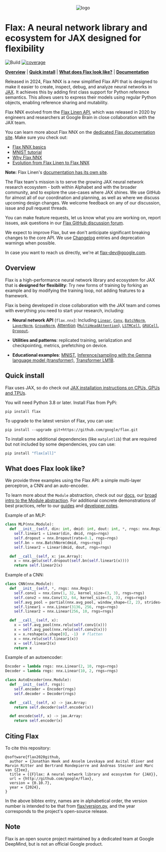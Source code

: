 <div align="center">
<img src="https://raw.githubusercontent.com/google/flax/main/images/flax_logo_250px.png" alt="logo"></img>
</div>

# Flax: A neural network library and ecosystem for JAX designed for flexibility

![Build](https://github.com/google/flax/workflows/Build/badge.svg?branch=main) [![coverage](https://badgen.net/codecov/c/gh/google/flax)](https://codecov.io/gh/google/flax)

[**Overview**](#overview)
| [**Quick install**](#quick-install)
| [**What does Flax look like?**](#what-does-flax-look-like)
| [**Documentation**](https://flax.readthedocs.io/)

Released in 2024, Flax NNX is a new simplified Flax API that is designed to make
it easier to create, inspect, debug, and analyze neural networks in
[JAX](https://jax.readthedocs.io/). It achieves this by adding first class support
for Python reference semantics. This allows users to express their models using
regular Python objects, enabling reference sharing and mutability.

Flax NNX evolved from the [Flax Linen API](https://flax-linen.readthedocs.io/), which
was released in 2020 by engineers and researchers at Google Brain in close collaboration
with the JAX team.

You can learn more about Flax NNX on the [dedicated Flax documentation site](https://flax.readthedocs.io/). Make sure you check out:

* [Flax NNX basics](https://flax.readthedocs.io/en/latest/nnx_basics.html)
* [MNIST tutorial](https://flax.readthedocs.io/en/latest/mnist_tutorial.html)
* [Why Flax NNX](https://flax.readthedocs.io/en/latest/why.html)
* [Evolution from Flax Linen to Flax NNX](https://flax.readthedocs.io/en/latest/guides/linen_to_nnx.html)

**Note:** Flax Linen's [documentation has its own site](https://flax-linen.readthedocs.io/).

The Flax team's mission is to serve the growing JAX neural network
research ecosystem - both within Alphabet and with the broader community,
and to explore the use-cases where JAX shines. We use GitHub for almost
all of our coordination and planning, as well as where we discuss
upcoming design changes. We welcome feedback on any of our discussion,
issue and pull request threads.

You can make feature requests, let us know what you are working on,
report issues, ask questions in our [Flax GitHub discussion
forum](https://github.com/google/flax/discussions).

We expect to improve Flax, but we don't anticipate significant
breaking changes to the core API. We use [Changelog](https://github.com/google/flax/tree/main/CHANGELOG.md)
entries and deprecation warnings when possible.

In case you want to reach us directly, we're at flax-dev@google.com.

## Overview

Flax is a high-performance neural network library and ecosystem for
JAX that is **designed for flexibility**:
Try new forms of training by forking an example and by modifying the training
loop, not adding features to a framework.

Flax is being developed in close collaboration with the JAX team and
comes with everything you need to start your research, including:

* **Neural network API** (`flax.nnx`): Including [`Linear`](https://flax.readthedocs.io/en/latest/api_reference/flax.nnx/nn/linear.html#flax.nnx.Linear), [`Conv`](https://flax.readthedocs.io/en/latest/api_reference/flax.nnx/nn/linear.html#flax.nnx.Conv), [`BatchNorm`](https://flax.readthedocs.io/en/latest/api_reference/flax.nnx/nn/normalization.html#flax.nnx.BatchNorm), [`LayerNorm`](https://flax.readthedocs.io/en/latest/api_reference/flax.nnx/nn/normalization.html#flax.nnx.LayerNorm), [`GroupNorm`](https://flax.readthedocs.io/en/latest/api_reference/flax.nnx/nn/normalization.html#flax.nnx.GroupNorm), [Attention](https://flax.readthedocs.io/en/latest/api_reference/flax.nnx/nn/attention.html) ([`MultiHeadAttention`](https://flax.readthedocs.io/en/latest/api_reference/flax.nnx/nn/attention.html#flax.nnx.MultiHeadAttention)), [`LSTMCell`](https://flax.readthedocs.io/en/latest/api_reference/flax.nnx/nn/recurrent.html#flax.nnx.nn.recurrent.LSTMCell), [`GRUCell`](https://flax.readthedocs.io/en/latest/api_reference/flax.nnx/nn/recurrent.html#flax.nnx.nn.recurrent.GRUCell), [`Dropout`](https://flax.readthedocs.io/en/latest/api_reference/flax.nnx/nn/stochastic.html#flax.nnx.Dropout).

* **Utilities and patterns**: replicated training, serialization and checkpointing, metrics, prefetching on device.

* **Educational examples**: [MNIST](https://flax.readthedocs.io/en/latest/mnist_tutorial.html), [Inference/sampling with the Gemma language model (transformer)](https://github.com/google/flax/tree/main/examples/gemma), [Transformer LM1B](https://github.com/google/flax/tree/main/examples/lm1b_nnx).

## Quick install

Flax uses JAX, so do check out [JAX installation instructions on CPUs, GPUs and TPUs](https://jax.readthedocs.io/en/latest/installation.html).

You will need Python 3.8 or later. Install Flax from PyPi:

```
pip install flax
```

To upgrade to the latest version of Flax, you can use:

```
pip install --upgrade git+https://github.com/google/flax.git
```

To install some additional dependencies (like `matplotlib`) that are required but not included
by some dependencies, you can use:

```bash
pip install "flax[all]"
```

## What does Flax look like?

We provide three examples using the Flax API: a simple multi-layer perceptron, a CNN and an auto-encoder.

To learn more about the `Module` abstraction, check out our [docs](https://flax.readthedocs.io/), our [broad intro to the Module abstraction](https://github.com/google/flax/blob/main/docs/linen_intro.ipynb). For additional concrete demonstrations of best practices, refer to our
[guides](https://flax.readthedocs.io/en/latest/guides/index.html) and
[developer notes](https://flax.readthedocs.io/en/latest/developer_notes/index.html).

Example of an MLP:

```py
class MLP(nnx.Module):
  def __init__(self, din: int, dmid: int, dout: int, *, rngs: nnx.Rngs):
    self.linear1 = Linear(din, dmid, rngs=rngs)
    self.dropout = nnx.Dropout(rate=0.1, rngs=rngs)
    self.bn = nnx.BatchNorm(dmid, rngs=rngs)
    self.linear2 = Linear(dmid, dout, rngs=rngs)

  def __call__(self, x: jax.Array):
    x = nnx.gelu(self.dropout(self.bn(self.linear1(x))))
    return self.linear2(x)
```

Example of a CNN:

```py
class CNN(nnx.Module):
  def __init__(self, *, rngs: nnx.Rngs):
    self.conv1 = nnx.Conv(1, 32, kernel_size=(3, 3), rngs=rngs)
    self.conv2 = nnx.Conv(32, 64, kernel_size=(3, 3), rngs=rngs)
    self.avg_pool = partial(nnx.avg_pool, window_shape=(2, 2), strides=(2, 2))
    self.linear1 = nnx.Linear(3136, 256, rngs=rngs)
    self.linear2 = nnx.Linear(256, 10, rngs=rngs)

  def __call__(self, x):
    x = self.avg_pool(nnx.relu(self.conv1(x)))
    x = self.avg_pool(nnx.relu(self.conv2(x)))
    x = x.reshape(x.shape[0], -1)  # flatten
    x = nnx.relu(self.linear1(x))
    x = self.linear2(x)
    return x
```

Example of an autoencoder:


```py
Encoder = lambda rngs: nnx.Linear(2, 10, rngs=rngs)
Decoder = lambda rngs: nnx.Linear(10, 2, rngs=rngs)

class AutoEncoder(nnx.Module):
  def __init__(self, rngs):
    self.encoder = Encoder(rngs)
    self.decoder = Decoder(rngs)

  def __call__(self, x) -> jax.Array:
    return self.decoder(self.encoder(x))

  def encode(self, x) -> jax.Array:
    return self.encoder(x)
```

## Citing Flax

To cite this repository:

```
@software{flax2020github,
  author = {Jonathan Heek and Anselm Levskaya and Avital Oliver and Marvin Ritter and Bertrand Rondepierre and Andreas Steiner and Marc van {Z}ee},
  title = {{F}lax: A neural network library and ecosystem for {JAX}},
  url = {http://github.com/google/flax},
  version = {0.10.7},
  year = {2024},
}
```

In the above bibtex entry, names are in alphabetical order, the version number
is intended to be that from [flax/version.py](https://github.com/google/flax/blob/main/flax/version.py), and the year corresponds to the project's open-source release.

## Note

Flax is an open source project maintained by a dedicated team at Google DeepMind, but is not an official Google product.

